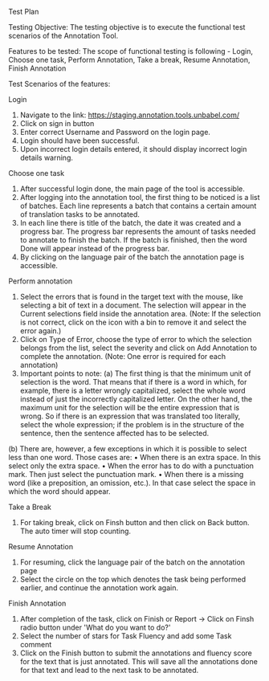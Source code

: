 Test Plan 

Testing Objective: The testing objective is to execute the functional test scenarios of the Annotation Tool.

Features to be tested: The scope of functional testing is following - Login, Choose one task, Perform Annotation, Take a break, Resume Annotation, Finish Annotation

Test Scenarios of the features:

Login

1. Navigate to the link: https://staging.annotation.tools.unbabel.com/
2. Click on sign in button
3. Enter correct Username and Password on the login page.
4. Login should have been successful.
5. Upon incorrect login details entered,  it should display incorrect login details warning.


Choose one task

1. After successful login done, the main page of the tool is accessible.
2. After logging into the annotation tool, the first thing to be noticed is a list of batches. Each line represents a batch that contains a certain amount of translation tasks to be annotated.
3. In each line there is title of the batch, the date it was created and a progress bar. The progress bar represents the amount of tasks needed to annotate to finish the batch. If the batch is finished, then the word Done will appear instead of the progress bar.
4. By clicking on the language pair of the batch the annotation page is accessible.


Perform annotation
1. Select the errors that is found in the target text with the mouse, like selecting a bit of text in a document. The selection will appear in the Current selections field inside the annotation area. (Note: If the selection is not correct, click on the icon with a bin to remove it and select the error again.)
2. Click on Type of Error, choose the type of error to which the selection belongs from the list, select the severity and click on Add Annotation to complete the annotation. (Note: One error is required for each annotation)
3. Important points to note:
(a) The first thing is that the minimum unit of selection is the word. That means that if there is a word in which, for example, there is a letter wrongly capitalized, select the whole word instead of just the incorrectly capitalized letter. On the other hand, the maximum unit for the selection will be the entire expression that is wrong. So if there is an expression that was translated too literally, select the whole expression; if the problem is in the structure of the sentence, then the sentence affected has to be selected.

(b) There are, however, a few exceptions in which it is possible to select less than one word. Those cases are:
• When there is an extra space. In this select only the extra space.
• When the error has to do with a punctuation mark. Then just select the punctuation mark.
• When there is a missing word (like a preposition, an omission, etc.). In that case select the space in which the word should appear.


Take a Break
1. For taking break, click on Finsh button and then click on Back button. The auto timer will stop counting.


Resume Annotation
1. For resuming, click the language pair of the batch on the annotation page
2. Select the circle on the top which denotes the task being performed earlier, and continue the annotation work again.


Finish Annotation
1. After completion of the task, click on Finish or Report -> Click on Finsh radio button under 'What do you want to do?'
2. Select the number of stars for Task Fluency and add some Task comment
3. Click on the Finish button to submit the annotations and fluency score for the text that is just annotated. This will save all the annotations done for that text and lead to the next task to be annotated.

